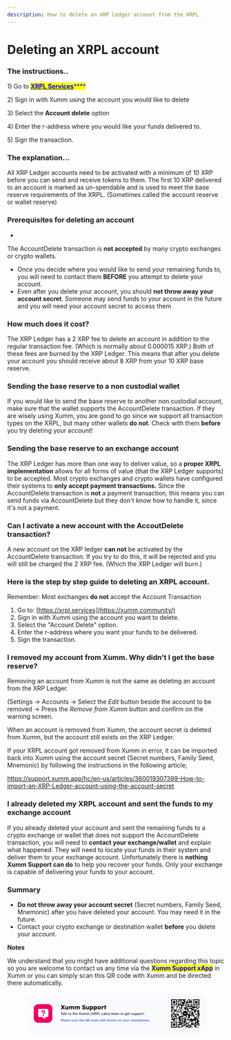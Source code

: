 ```yaml
---
description: How to delete an XRP Ledger account from the XRPL.
---
```


# Deleting an XRPL account

### The instructions..

1\) Go to [<mark style="color:blue;">**XRPL Services**</mark>](https://xrpl.services)<mark style="color:blue;">****</mark>

2\) Sign in with Xumm using the account you would like to delete

3\) Select the **Account delete** option

4\) Enter the r-address where you would like your funds delivered to.

5\) Sign the transaction.

### The explanation...

All XRP Ledger accounts need to be activated with a minimum of 10 XRP before you can send and receive tokens to them. The first 10 XRP delivered to an account is marked as un-spendable and is used to meet the base reserve requirements of the XRPL. (Sometimes called the account reserve or wallet reserve)

### **Prerequisites for deleting an account**

* &#x20;

The AccountDelete transaction is **not accepted** by many crypto exchanges or crypto wallets.

* Once you decide where you would like to send your remaining funds to, you will need to contact them **BEFORE** you attempt to delete your account.
* Even after you delete your account, you should **not throw away your account secret**. Someone may send funds to your account in the future and you will need your account secret to access them

### **How much does it cost?**

The XRP Ledger has a 2 XRP fee to delete an account in addition to the regular transaction fee. (Which is normally about 0.000015 XRP.) Both of these fees are burned by the XRP Ledger. This means that after you delete your account you should receive about 8 XRP from your 10 XRP base reserve.

&#x20;

### **Sending the base reserve to a non custodial wallet**

If you would like to send the base reserve to another non custodial account, make sure that the wallet supports the AccountDelete transaction. If they are wisely using Xumm, you are good to go since we support all transaction types on the XRPL, but many other wallets **do not**. Check with them **before** you try deleting your account!

&#x20;

### **Sending the base reserve to an exchange account**

The XRP Ledger has more than one way to deliver value, so a **proper XRPL implementation** allows for all forms of value (that the XRP Ledger supports) to be accepted. Most crypto exchanges and crypto wallets have configured their systems to **only accept payment transactions.** Since the AccountDelete transaction is **not** a payment transaction, this means you can send funds via AccountDelete but they don't know how to handle it, since it's not a payment.

&#x20;

### **Can I activate a new account with the AccoutDelete transaction?**

A new account on the XRP ledger **can not** be activated by the AccountDelete transaction. If you try to do this, it will be rejected and you will still be charged the 2 XRP fee. (Which the XRP Ledger will burn.)

&#x20;

### **Here is the step by step guide to deleting an XRPL account.**

Remember: Most exchanges **do not** accept the Account Transaction

1. Go to: [https://xrpl.services](https://xumm.community/)
2. Sign in with Xumm using the account you want to delete.
3. Select the "Account Delete" option.
4. Enter the r-address where you want your funds to be delivered.
5. Sign the transaction.

### **I removed my account from Xumm. Why didn't I get the base reserve?**

Removing an account from Xumm is not the same as deleting an account from the XRP Ledger.

(Settings -> Accounts -> Select the _Edit_ button beside the account to be removed -> Press the _Remove from Xumm_ button and confirm on the warning screen.

When an account is removed from Xumm, the account secret is deleted from Xumm, but the account still exists on the XRP Ledger.

&#x20;

If your XRPL account got removed from Xumm in error, it can be imported back into Xumm using the account secret (Secret numbers, Family Seed, Mnemonic) by following the instructions in the following article;

&#x20;

https://support.xumm.app/hc/en-us/articles/360019307399-How-to-import-an-XRP-Ledger-account-using-the-account-secret

#### &#x20;

### **I already deleted my XRPL account and sent the funds to my exchange account**

If you already deleted your account and sent the remaining funds to a crypto exchange or wallet that does not support the AccountDelete transaction, you will need to **contact your exchange/wallet** and explain what happened. They will need to locate your funds in their system and deliver them to your exchange account. Unfortunately there is **nothing Xumm Support can do** to help you recover your funds. Only your exchange is capable of delivering your funds to your account.&#x20;

&#x20;

### **Summary**

* **Do not throw away your account secret** (Secret numbers, Family Seed, Mnemonic) after you have deleted your account. You may need it in the future.
* Contact your crypto exchange or destination wallet **before** you delete your account.

&#x20;

**Notes**

We understand that you might have additional questions regarding this topic so you are welcome to contact us any time via the <mark style="color:blue;">**Xumm Support xApp**</mark> in Xumm or you can simply scan this QR code with Xumm and be directed there automatically.

<figure><img src="../.gitbook/assets/Support banner Xumm.png" alt=""><figcaption></figcaption></figure>

